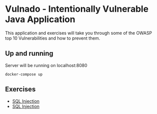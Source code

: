 # Vulnado - Intentionally Vulnerable Java Application

This application and exercises will take you through some of the OWASP top 10 Vulnerabilities and how to prevent them.

## Up and running

Server will be running on localhost:8080

```
docker-compose up
```

## Exercises

* [SQL Injection](exercises/01-sql-injection.md)
* [SQL Injection](exercises/02-ssrf.md)
